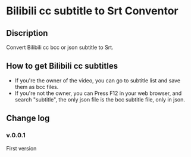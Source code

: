 # Bilibili cc subtitle to Srt Conventor
## Discription
Convert Bilibili cc bcc or json subtitle to Srt.

## How to get Bilibili cc subtitles
* If you're the owner of the video, you can go to subtitle list and save them as bcc files.
* If you're not the owner, you can Press F12 in your web browser, and search "subtitle", the only json file is the bcc subtitle file, only in json.

## Change log
### v.0.0.1
First version